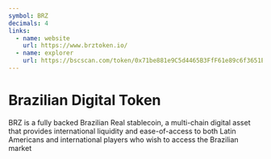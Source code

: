 ```yaml
---
symbol: BRZ
decimals: 4
links:
  - name: website
    url: https://www.brztoken.io/
  - name: explorer
    url: https://bscscan.com/token/0x71be881e9C5d4465B3FfF61e89c6f3651E69B5bb
---
```


# Brazilian Digital Token

BRZ is a fully backed Brazilian Real stablecoin, a multi-chain digital asset that provides international liquidity and ease-of-access to both Latin Americans and international players who wish to access the Brazilian market
